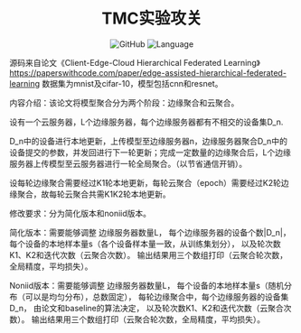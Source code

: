 <div align="center">
<h1 align="center">TMC实验攻关</h1>

![GitHub](https://img.shields.io/github/license/Sensorjang/HierFL_exp)
![Language](https://img.shields.io/badge/Language-Python-blue)

</div>

源码来自论文《Client-Edge-Cloud Hierarchical Federated Learning》https://paperswithcode.com/paper/edge-assisted-hierarchical-federated-learning
数据集为mnist及cifar-10，模型包括cnn和resnet。


内容介绍：该论文将模型聚合分为两个阶段：边缘聚合和云聚合。

设有一个云服务器，L个边缘服务器，每个边缘服务器都有不相交的设备集D_n.

D_n中的设备进行本地更新，上传模型至边缘服务器n，边缘服务器聚合D_n中的设备提交的参数，并发回进行下一轮更新；完成一定数量的边缘聚合后，L个边缘服务器上传模型至云服务器进行一轮全局聚合。（以节省通信开销）。

设每轮边缘聚合需要经过K1轮本地更新，每轮云聚合（epoch）需要经过K2轮边缘聚合，故每轮云聚合共需K1K2轮本地更新。


修改要求：分为简化版本和noniid版本。

简化版本：需要能够调整
边缘服务器数量L，
每个边缘服务器的设备个数|D_n|，
每个设备的本地样本量s（各个设备样本量一致，从训练集划分），
以及轮次数K1、K2和迭代次数（云聚合次数）。
输出结果用三个数组打印（云聚合轮次数，全局精度，平均损失）。


Noniid版本：需要能够调整
边缘服务器数量L，
每个设备的本地样本量s（随机分布（可以是均匀分布），总数固定），
每轮边缘聚合中，每个边缘服务器的设备集D_n， 由论文和baseline的算法决定，
以及轮次数K1、K2和迭代次数（云聚合次数）。
输出结果用三个数组打印（云聚合轮次数，全局精度，平均损失）。

 